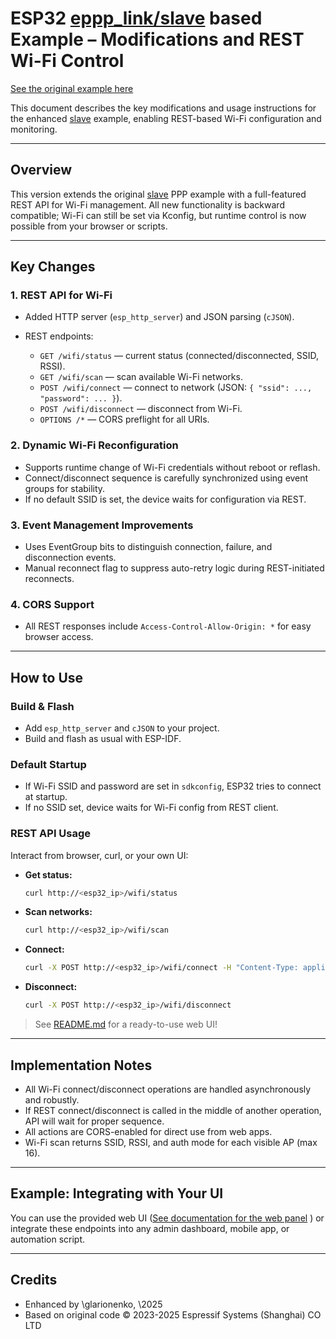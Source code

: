 # ESP32 [eppp\_link/slave](../slave/) based Example – Modifications and REST Wi-Fi Control

[See the original example here](../slave/)

This document describes the key modifications and usage instructions for the enhanced [slave](../slave/) example, enabling REST-based Wi-Fi configuration and monitoring.

---

## Overview

This version extends the original [slave](../slave/) PPP example with a full-featured REST API for Wi-Fi management. All new functionality is backward compatible; Wi-Fi can still be set via Kconfig, but runtime control is now possible from your browser or scripts.

---

## Key Changes

### 1. REST API for Wi-Fi

* Added HTTP server (`esp_http_server`) and JSON parsing (`cJSON`).
* REST endpoints:

  * `GET /wifi/status` — current status (connected/disconnected, SSID, RSSI).
  * `GET /wifi/scan` — scan available Wi-Fi networks.
  * `POST /wifi/connect` — connect to network (JSON: `{ "ssid": ..., "password": ... }`).
  * `POST /wifi/disconnect` — disconnect from Wi-Fi.
  * `OPTIONS /*` — CORS preflight for all URIs.

### 2. Dynamic Wi-Fi Reconfiguration

* Supports runtime change of Wi-Fi credentials without reboot or reflash.
* Connect/disconnect sequence is carefully synchronized using event groups for stability.
* If no default SSID is set, the device waits for configuration via REST.

### 3. Event Management Improvements

* Uses EventGroup bits to distinguish connection, failure, and disconnection events.
* Manual reconnect flag to suppress auto-retry logic during REST-initiated reconnects.

### 4. CORS Support

* All REST responses include `Access-Control-Allow-Origin: *` for easy browser access.

---

## How to Use

### Build & Flash

* Add `esp_http_server` and `cJSON` to your project.
* Build and flash as usual with ESP-IDF.

### Default Startup

* If Wi-Fi SSID and password are set in `sdkconfig`, ESP32 tries to connect at startup.
* If no SSID set, device waits for Wi-Fi config from REST client.

### REST API Usage

Interact from browser, curl, or your own UI:

* **Get status:**

  ```bash
  curl http://<esp32_ip>/wifi/status
  ```
* **Scan networks:**

  ```bash
  curl http://<esp32_ip>/wifi/scan
  ```
* **Connect:**

  ```bash
  curl -X POST http://<esp32_ip>/wifi/connect -H "Content-Type: application/json" -d '{"ssid":"YOUR_SSID","password":"YOUR_PASS"}'
  ```
* **Disconnect:**

  ```bash
  curl -X POST http://<esp32_ip>/wifi/disconnect
  ```

> See [README.md](./README.md) for a ready-to-use web UI!

---

## Implementation Notes

* All Wi-Fi connect/disconnect operations are handled asynchronously and robustly.
* If REST connect/disconnect is called in the middle of another operation, API will wait for proper sequence.
* All actions are CORS-enabled for direct use from web apps.
* Wi-Fi scan returns SSID, RSSI, and auth mode for each visible AP (max 16).

---

## Example: Integrating with Your UI

You can use the provided web UI ([See documentation for the web panel](webPanel/README.md)
) or integrate these endpoints into any admin dashboard, mobile app, or automation script.

---

## Credits

* Enhanced by \glarionenko, \2025
* Based on original code © 2023-2025 Espressif Systems (Shanghai) CO LTD
